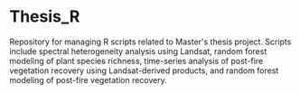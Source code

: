 # Thesis_R
Repository for managing R scripts related to Master's thesis project. Scripts include spectral heterogeneity analysis using Landsat, random forest modeling of plant species richness, time-series analysis of post-fire vegetation recovery using Landsat-derived products, and random forest modeling of post-fire vegetation recovery. 
